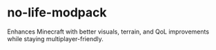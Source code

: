 # no-life-modpack
Enhances Minecraft with better visuals, terrain, and QoL improvements while staying multiplayer-friendly.
